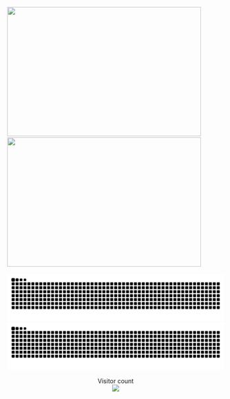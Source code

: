 <p float="center">
  <img src="https://user-images.githubusercontent.com/34180230/199898057-e86348a5-1587-445a-9ae2-72283dfe54d1.gif" width="450" height="300">
  <img src="https://user-images.githubusercontent.com/34180230/199898196-ee32e688-7024-4865-bc3a-5957538ec206.gif" width="450" height="300">
</p>

![github contribution grid snake animation](https://raw.githubusercontent.com/wonkyungup/wonkyungup/output/github-contribution-grid-snake-dark.svg#gh-dark-mode-only)
![github contribution grid snake animation](https://raw.githubusercontent.com/wonkyungup/wonkyungup/output/github-contribution-grid-snake.svg#gh-light-mode-only)

<p align="center"> 
  Visitor count<br>
  <img src="https://profile-counter.glitch.me/wonkyungup/count.svg" />
</p>

